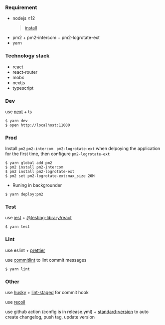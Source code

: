 ### Requirement

- nodejs ≥12
  > [install](https://registry.npmmirror.com/binary.html?path=node/)
- pm2 + pm2-intercom + pm2-logrotate-ext
- yarn

### Technology stack

- react
- react-router
- mobx
- nextjs
- typescript

### Dev

use [next](https://www.nextjs.cn/) + ts

```
$ yarn dev
$ open http://localhost:11000
```

### Prod

Install `pm2` `pm2-intercom ` `pm2-logrotate-ext` when delpoying the application for the first time, then configure `pm2-logrotate-ext`

```
$ yarn global add pm2
$ pm2 install pm2-intercom
$ pm2 install pm2-logrotate-ext
$ pm2 set pm2-logrotate-ext:max_size 20M
```

- Runing in backgrounder

```
$ yarn deploy:pm2
```

### Test

use [jest](https://jestjs.io/) + [@testing-library/react](https://testing-library.com/docs/react-testing-library/intro/)

```
$ yarn test
```

### Lint

use eslint + [prettier](https://prettier.io/)

use [commitlint](https://github.com/conventional-changelog/commitlint) to lint commit messages

```
$ yarn lint
```

### Other

use [husky](https://www.npmjs.com/package/husky) + [lint-staged](https://www.npmjs.com/package/lint-staged) for commit hook

use [recoil](https://recoiljs.org/)

use github action (config is in release.yml) + [standard-version](https://github.com/conventional-changelog/standard-version) to auto create changelog, push tag, update version

